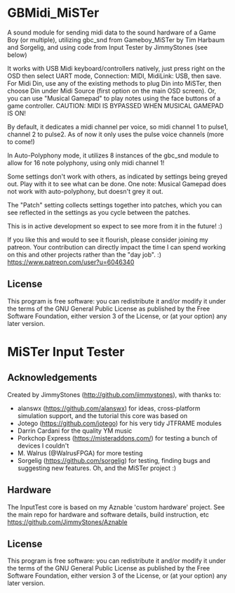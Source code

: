#   GBMidi_MiSTer

A sound module for sending midi data to the sound hardware of a Game Boy (or multiple), utilizing gbc_snd from Gameboy_MiSTer by Tim Harbaum and Sorgelig, and using code from Input Tester by JimmyStones (see below)

It works with USB Midi keyboard/controllers natively, just press right on the OSD then select UART mode, Connection: MIDI, MidiLink: USB, then save.
For Midi Din, use any of the existing methods to plug Din into MiSTer, then choose Din under Midi Source (first option on the main OSD screen).
Or, you can use "Musical Gamepad" to play notes using the face buttons of a game controller. CAUTION: MIDI IS BYPASSED WHEN MUSICAL GAMEPAD IS ON!

By default, it dedicates a midi channel per voice, so midi channel 1 to pulse1, channel 2 to pulse2. As of now it only uses the pulse voice channels (more to come!)

In Auto-Polyphony mode, it utilizes 8 instances of the gbc_snd module to allow for 16 note polyphony, using only midi channel 1!

Some settings don't work with others, as indicated by settings being greyed out. Play with it to see what can be done. One note: Musical Gamepad does not work with auto-polyphony, but doesn't grey it out.

The "Patch" setting collects settings together into patches, which you can see reflected in the settings as you cycle between the patches.

This is in active development so expect to see more from it in the future! :)

If you like this and would to see it flourish, please consider joining my patreon. Your contribution can directly impact the time I can spend working on this and other projects rather than the "day job". :) https://www.patreon.com/user?u=6046340

## License
This program is free software: you can redistribute it and/or modify it under the terms of the GNU General Public License as published by the Free Software Foundation, either version 3 of the License, or (at your option) any later version.


#	MiSTer Input Tester

## Acknowledgements

Created by JimmyStones (http://github.com/jimmystones), with thanks to:
- alanswx (https://github.com/alanswx) for ideas, cross-platform simulation support, and the tutorial this core was based on
- Jotego (https://github.com/jotego) for his very tidy JTFRAME modules
- Darrin Cardani for the quality YM music
- Porkchop Express (https://misteraddons.com/) for testing a bunch of devices I couldn't
- M. Walrus (@WalrusFPGA) for more testing
- Sorgelig (https://github.com/sorgelig) for testing, finding bugs and suggesting new features.  Oh, and the MiSTer project :)

## Hardware

The InputTest core is based on my Aznable 'custom hardware' project.  See the main repo for hardware and software details, build instruction, etc 
https://github.com/JimmyStones/Aznable 

## License
This program is free software: you can redistribute it and/or modify it under the terms of the GNU General Public License as published by the Free Software Foundation, either version 3 of the License, or (at your option) any later version.
